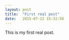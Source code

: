```yaml
---
layout: post
title:  "First real post"
date:   2015-07-22 15:32:58
---
```

This is my first real post.